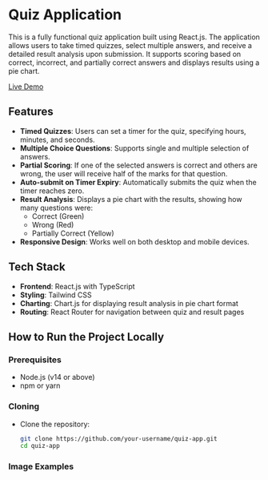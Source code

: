 # Quiz Application

This is a fully functional quiz application built using React.js. The application allows users to take timed quizzes, select multiple answers, and receive a detailed result analysis upon submission. It supports scoring based on correct, incorrect, and partially correct answers and displays results using a pie chart.

[Live Demo](https://quiz-appp123.netlify.app/)

## Features

- **Timed Quizzes**: Users can set a timer for the quiz, specifying hours, minutes, and seconds.
- **Multiple Choice Questions**: Supports single and multiple selection of answers.
- **Partial Scoring**: If one of the selected answers is correct and others are wrong, the user will receive half of the marks for that question.
- **Auto-submit on Timer Expiry**: Automatically submits the quiz when the timer reaches zero.
- **Result Analysis**: Displays a pie chart with the results, showing how many questions were:
  - Correct (Green)
  - Wrong (Red)
  - Partially Correct (Yellow)
- **Responsive Design**: Works well on both desktop and mobile devices.

## Tech Stack

- **Frontend**: React.js with TypeScript
- **Styling**: Tailwind CSS
- **Charting**: Chart.js for displaying result analysis in pie chart format
- **Routing**: React Router for navigation between quiz and result pages

## How to Run the Project Locally

### Prerequisites

- Node.js (v14 or above)
- npm or yarn

### Cloning

- Clone the repository:
   ```bash
   git clone https://github.com/your-username/quiz-app.git
   cd quiz-app

### Image Examples

[](/public/images/1.png)

[](/public/images/2.png)

[](/public/images/3.png)

[](/public/images/5.png)

[](/public/images/6.png)


